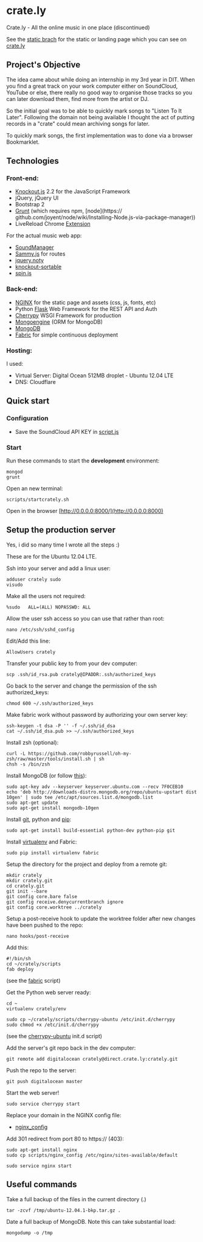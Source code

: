 # crate.ly

Crate.ly - All the online music in one place (discontinued)

See the [static brach](https://github.com/gianpaj/crately/tree/static) for the static  or landing page which you can see on [crate.ly](http://crate.ly)<br/>

## Project's Objective

The idea came about while doing an internship in my 3rd year in DIT. When you find a great track on your work computer either on SoundCloud, YouTube or else, there really no good way to organise those tracks so you can later download them, find more from the artist or DJ.

So the initial goal was to be able to quickly mark songs to "Listen To It Later". Following the domain not being available I thought the act of putting records in a "crate" could mean archiving songs for later.

To quickly mark songs, the first implementation was to done via a browser Bookmarklet.

## Technologies

### Front-end:

- [Knockout.js](knockoutjs.com) 2.2 for the JavaScript Framework
- jQuery, jQuery UI
- Bootstrap 2
- [Grunt](http://gruntjs.com) (which requires npm, [node](https://
github.com/joyent/node/wiki/Installing-Node.js-via-package-manager))
- LiveReload Chrome [Extension](https://chrome.google.com/webstore/detail/livereload/jnihajbhpnppcggbcgedagnkighmdlei)

For the actual music web app:

- [SoundManager](http://www.schillmania.com/projects/soundmanager2/)
- [Sammy.js](http://sammyjs.org/) for routes
- [jquery.noty](http://needim.github.io/noty/)
- [knockout-sortable](https://github.com/rniemeyer/knockout-sortable)
- [spin.js](http://fgnass.github.io/spin.js/)

### Back-end:

- [NGINX](https://www.digitalocean.com/community/articles/how-to-install-nginx-on-ubuntu-12-04-lts-precise-pangolin) for the static page and assets (css, js, fonts, etc)
- Python [Flask](http://flask.pocoo.org/) Web Framework for the REST API and Auth
- [Cherrypy](http://www.cherrypy.org/) WSGI Framework for production
- [Mongoengine](http://mongoengine.org/) (ORM for MongoDB)
- [MongoDB](https://www.mongodb.org/)
- [Fabric](http://fabfile.org/) for simple continuous deployment

### Hosting:

I used:

- Virtual Server: Digital Ocean 512MB droplet - Ubuntu 12.04 LTE
- DNS: Cloudflare

## Quick start

### Configuration

- Save the SoundCloud API KEY in [script.js](/listentoitlater/static/js/script.js)


### Start

Run these commands to start the **development** environment:

	mongod
	grunt

Open an new terminal:

	scripts/startcrately.sh

Open in the browser [http://0.0.0.0:8000/](http://0.0.0.0:8000)


## Setup the production server

Yes, i did so many time I wrote all the steps :)

These are for the Ubuntu 12.04 LTE.

Ssh into your server and add a linux user:

	adduser crately sudo
	visudo

Make all the users not required:

	%sudo   ALL=(ALL) NOPASSWD: ALL

Allow the user ssh access so you can use that rather than root:

	nano /etc/ssh/sshd_config

Edit/Add this line:

	AllowUsers crately

Transfer your public key to from your dev computer:

	scp .ssh/id_rsa.pub crately@IPADDR:.ssh/authorized_keys
	
Go back to the server and change the permission of the ssh authorized_keys:

	chmod 600 ~/.ssh/authorized_keys

Make fabric work without password by authorizing your own server key:

	ssh-keygen -t dsa -P '' -f ~/.ssh/id_dsa
	cat ~/.ssh/id_dsa.pub >> ~/.ssh/authorized_keys
	
Install zsh (optional):

	curl -L https://github.com/robbyrussell/oh-my-zsh/raw/master/tools/install.sh | sh
	chsh -s /bin/zsh

Install MongoDB (or follow [this](http://docs.mongodb.org/manual/administration/install-on-linux/)):

	sudo apt-key adv --keyserver keyserver.ubuntu.com --recv 7F0CEB10
	echo 'deb http://downloads-distro.mongodb.org/repo/ubuntu-upstart dist 10gen' | sudo tee /etc/apt/sources.list.d/mongodb.list
	sudo apt-get update
	sudo apt-get install mongodb-10gen

Install [git](http://git-scm.com/), python and [pip](http://www.pip-installer.org/):

	sudo apt-get install build-essential python-dev python-pip git

Install [virtualenv](http://www.virtualenv.org/) and Fabric:

	sudo pip install virtualenv fabric

Setup the directory for the project and deploy from a remote git:

	mkdir crately
	mkdir crately.git
	cd crately.git
	git init --bare
	git config core.bare false
	git config receive.denycurrentbranch ignore
	git config core.worktree ../crately

Setup a post-receive hook to update the worktree folder after new changes have been pushed to the repo:

	nano hooks/post-receive
	
Add this:

	#!/bin/sh
	cd ~/crately/scripts
	fab deploy

(see the [fabric](/scripts/fabfile.py) script)

Get the Python web server ready:

	cd ~
	virtualenv crately/env
	
	sudo cp ~/crately/scripts/cherrypy-ubuntu /etc/init.d/cherrypy
	sudo chmod +x /etc/init.d/cherrypy

(see the [cherrypy-ubuntu](/scripts/cherrypy-ubuntu) init.d script)
	
Add the server's git repo back in the dev computer:

	git remote add digitalocean crately@direct.crate.ly:crately.git

Push the repo to the server:

	git push digitalocean master

Start the web server!

	sudo service cherrypy start
	
Replace your domain in the NGINX config file:

- [nginx_config](/scripts/nginx_config)

Add 301 redirect from port 80 to https:// (403):

	sudo apt-get install nginx
	sudo cp scripts/nginx_config /etc/nginx/sites-available/default
	
	sudo service nginx start

## Useful commands

Take a full backup of the files in the current directory (.)

	tar -zcvf /tmp/ubuntu-12.04.1-bkp.tar.gz .
	
Date a full backup of MongoDB. Note this can take substantial load:

	mongodump -o /tmp
